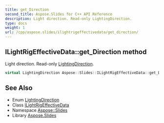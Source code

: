 ```yaml
---
title: get_Direction
second_title: Aspose.Slides for C++ API Reference
description: Light direction. Read-only LightingDirection.
type: docs
weight: 1
url: /cpp/aspose.slides/ilightrigeffectivedata/get_direction/
---
```

## ILightRigEffectiveData::get_Direction method


Light direction. Read-only [LightingDirection](../../lightingdirection/).

```cpp
virtual LightingDirection Aspose::Slides::ILightRigEffectiveData::get_Direction()=0
```

## See Also

* Enum [LightingDirection](../../lightingdirection/)
* Class [ILightRigEffectiveData](../)
* Namespace [Aspose::Slides](../../)
* Library [Aspose.Slides](../../../)

